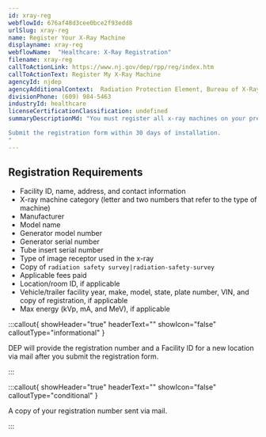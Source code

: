 ```yaml
---
id: xray-reg
webflowId: 676af48d3cee0bce2f93edd8
urlSlug: xray-reg
name: Register Your X-Ray Machine
displayname: xray-reg
webflowName:  "Healthcare: X-Ray Registration"
filename: xray-reg
callToActionLink: https://www.nj.gov/dep/rpp/reg/index.htm
callToActionText: Register My X-Ray Machine
agencyId: njdep
agencyAdditionalContext:  Radiation Protection Element, Bureau of X-Ray Compliance
divisionPhone: (609) 984-5463
industryId: healthcare
licenseCertificationClassification: undefined
summaryDescriptionMd: "You must register all x-ray machines on your premises with the Department of Environmental Protection (DEP).

Submit the registration form within 30 days of installation.
"
---
```


## Registration Requirements

- Facility ID, name, address, and contact information
- X-ray machine category (letter and two numbers that refer to the type of machine)
- Manufacturer
- Model name
- Generator model number
- Generator serial number
- Tube insert serial number
- Type of image receptor used in the x-ray
- Copy of `radiation safety survey|radiation-safety-survey`
- Applicable fees paid
- Location/room ID, if applicable
- Vehicle/trailer facility year, make, model, state, plate number, VIN, and copy of registration, if applicable
- Max energy (kVp, mA, and MeV), if applicable

:::callout{ showHeader="true" headerText="" showIcon="false" calloutType="informational" }

DEP will provide the registration number and a Facility ID for a new location via mail after you submit the registration form.

:::

:::callout{ showHeader="true" headerText="" showIcon="false" calloutType="conditional" }

A copy of your registration number sent via mail.

:::
